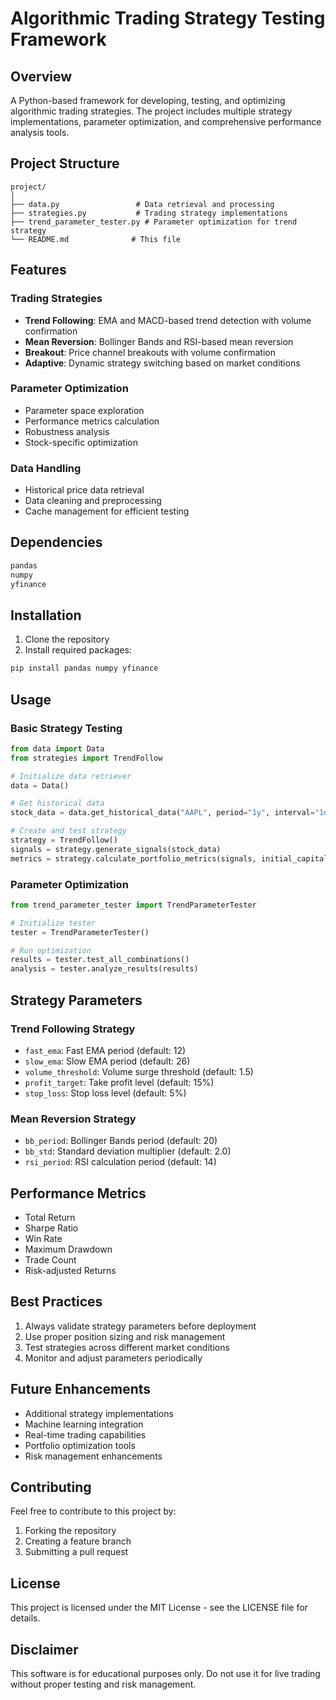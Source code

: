 # Algorithmic Trading Strategy Testing Framework

## Overview
A Python-based framework for developing, testing, and optimizing algorithmic trading strategies. The project includes multiple strategy implementations, parameter optimization, and comprehensive performance analysis tools.

## Project Structure
```
project/
│
├── data.py                 # Data retrieval and processing
├── strategies.py           # Trading strategy implementations
├── trend_parameter_tester.py # Parameter optimization for trend strategy
└── README.md              # This file
```

## Features

### Trading Strategies
- **Trend Following**: EMA and MACD-based trend detection with volume confirmation
- **Mean Reversion**: Bollinger Bands and RSI-based mean reversion
- **Breakout**: Price channel breakouts with volume confirmation
- **Adaptive**: Dynamic strategy switching based on market conditions

### Parameter Optimization
- Parameter space exploration
- Performance metrics calculation
- Robustness analysis
- Stock-specific optimization

### Data Handling
- Historical price data retrieval
- Data cleaning and preprocessing
- Cache management for efficient testing

## Dependencies
```python
pandas
numpy
yfinance
```

## Installation
1. Clone the repository
2. Install required packages:
```bash
pip install pandas numpy yfinance
```

## Usage

### Basic Strategy Testing
```python
from data import Data
from strategies import TrendFollow

# Initialize data retriever
data = Data()

# Get historical data
stock_data = data.get_historical_data("AAPL", period="1y", interval="1d")

# Create and test strategy
strategy = TrendFollow()
signals = strategy.generate_signals(stock_data)
metrics = strategy.calculate_portfolio_metrics(signals, initial_capital=100000)
```

### Parameter Optimization
```python
from trend_parameter_tester import TrendParameterTester

# Initialize tester
tester = TrendParameterTester()

# Run optimization
results = tester.test_all_combinations()
analysis = tester.analyze_results(results)
```

## Strategy Parameters

### Trend Following Strategy
- `fast_ema`: Fast EMA period (default: 12)
- `slow_ema`: Slow EMA period (default: 26)
- `volume_threshold`: Volume surge threshold (default: 1.5)
- `profit_target`: Take profit level (default: 15%)
- `stop_loss`: Stop loss level (default: 5%)

### Mean Reversion Strategy
- `bb_period`: Bollinger Bands period (default: 20)
- `bb_std`: Standard deviation multiplier (default: 2.0)
- `rsi_period`: RSI calculation period (default: 14)

## Performance Metrics
- Total Return
- Sharpe Ratio
- Win Rate
- Maximum Drawdown
- Trade Count
- Risk-adjusted Returns

## Best Practices
1. Always validate strategy parameters before deployment
2. Use proper position sizing and risk management
3. Test strategies across different market conditions
4. Monitor and adjust parameters periodically

## Future Enhancements
- Additional strategy implementations
- Machine learning integration
- Real-time trading capabilities
- Portfolio optimization tools
- Risk management enhancements

## Contributing
Feel free to contribute to this project by:
1. Forking the repository
2. Creating a feature branch
3. Submitting a pull request

## License
This project is licensed under the MIT License - see the LICENSE file for details.

## Disclaimer
This software is for educational purposes only. Do not use it for live trading without proper testing and risk management.